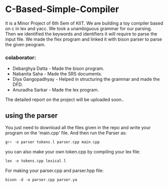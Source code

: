 # C-Based-Simple-Compiler

 It is a Minor Project of 6th Sem of KIIT. We are building a toy compiler based on c in lex and yacc.
 We took a unambiguous grammar for our parsing. Then we identified the keywords and identifiers it will require to parse the input file.
 We made the flex program and linked it with bison parser to parse the given peogram.  
 ### colaborator:
 + Debarghya Datta - Made the bison program.
 + Nabanita Saha - Made the SRS documents.
 + Diya Gangopadhyay - Helped in structuring the grammar and made the DFD.
 + Anuradha Sarkar - Made the lex program.  

The detailed report on the project will be uploaded soon..

## using the parser

You just need to download all the files given in the repo and write your program on the 'main.cpp' file. 
And then run the Parser as: 
```c++
g++ -o parser tokens.l parser.cpp main.cpp
```
you can also make your own token.cpp by compiling your lex file:
```c++
lex -o tokens.cpp lexical.l
```
For making your parser.cpp and parser.hpp file:
```c++
bison -d -o parser.cpp parser.ya
```
